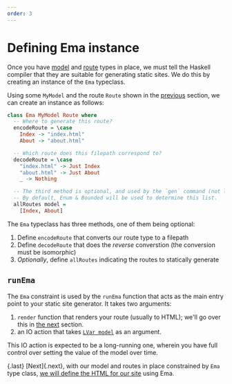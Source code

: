 ```yaml
---
order: 3
---
```

# Defining Ema instance

Once you have [model](guide/model.md) and [route](guide/routes.md) types in place, we must tell the Haskell compiler that they are suitable for generating static sites. We do this by creating an instance of the `Ema` typeclass.

Using some `MyModel` and the route `Route` shown in the [previous](guide/routes.md) section, we can create an instance as follows:

```haskell
class Ema MyModel Route where 
  -- Where to generate this route?
  encodeRoute = \case
    Index -> "index.html"
    About -> "about.html"

  -- Which route does this filepath correspond to?
  decodeRoute = \case
    "index.html" -> Just Index
    "about.html" -> Just About
    _ -> Nothing

  -- The third method is optional, and used by the `gen` command (not live-server)
  -- By default, Enum & Bounded will be used to determine this list.
  allRoutes model =
    [Index, About]
```

The `Ema` typeclass has three methods, one of them being optional:

1. Define `encodeRoute` that converts our route type to a filepath 
2. Define `decodeRoute` that does the *reverse* converstion (the conversion must be isomorphic)
3. _Optionally_, define `allRoutes` indicating the routes to statically generate

## `runEma`

The `Ema` constraint is used by the `runEma` function that acts as the main entry point to your static site generator. It takes two arguments:

1. `render` function that renders your route (usually to HTML); we'll go over this in [the next](guide/render.md) section.
2. an IO action that takes [`LVar model`](guide/model.md) as an argument. 
 
This IO action is expected to be a long-running one, wherein you have full control over setting the value of the model over time.

{.last}
[Next]{.next}, with our model and routes in place constrained by `Ema` type class, [we will define the HTML for our site](guide/render.md) using Ema.
